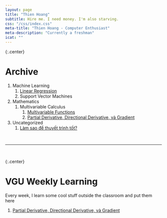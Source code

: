 ```yaml
---
layout: page
title: "Thien Hoang"
subtitle: Hire me. I need money. I'm also starving.
css: "/css/index.css"
meta-title: "Thien Hoang - Computer Enthusiast"
meta-description: "Currently a freshman"
icat: ""
---
```


{:.center}
<h1>Archive</h1>

1. Machine Learning
    1. [Linear Regression](/machinelearning/2017/08/29/linear-regression)
    2. Support Vector Machines
2. Mathematics
    1. Multivariable Calculus
        1. [Multivariable Functions](/math/2017/09/18/multivariable-functions)
        2. [Partial Derivative, Directional Derivative, và Gradient](/math/2017/10/29/partial-directional-gradient)
3. Uncategorized
    1. [Làm sao để thuyết trình tốt?](/uncategorized/2017/10/20/presentation)

<br>
<hr>
<br>

{:.center}
<h1>VGU Weekly Learning</h1>
<p>Every week, I learn some cool stuff outside the classroom and put them here</p>

1. [Partial Derivative, Directional Derivative, và Gradient](/math/2017/10/29/partial-directional-gradient)

